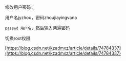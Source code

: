 修改用户密码：

用户名jyzhou，密码zhoujiayingvana

`passwd 用户名`，然后输入两遍密码



切换root权限

[https://blog.csdn.net/kzadmxz/article/details/74784337](https://blog.csdn.net/kzadmxz/article/details/74784337)

